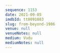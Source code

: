 ```yaml
---
sequence: 1153
date: 2021-09-05
imdbId: tt0091083
slug: from-beyond-1986
venue: null
venueNotes: null
medium: Vudu
mediumNotes: null
---
```

